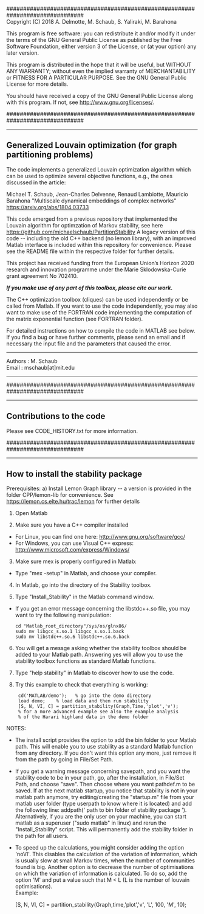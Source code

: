 ###############################################################################  
Copyright (C) 2018 A. Delmotte, M. Schaub, S. Yaliraki, M. Barahona

This program is free software: you can redistribute it and/or modify
it under the terms of the GNU General Public License as published by
the Free Software Foundation, either version 3 of the License, or
(at your option) any later version.

This program is distributed in the hope that it will be useful,
but WITHOUT ANY WARRANTY; without even the implied warranty of
MERCHANTABILITY or FITNESS FOR A PARTICULAR PURPOSE.  See the
GNU General Public License for more details.

You should have received a copy of the GNU General Public License
along with this program. If not, see <http://www.gnu.org/licenses/>.

###############################################################################

-----------------------------------------------------------------------------
Generalized Louvain optimization (for graph partitioning problems)
-----------------------------------------------------------------------------

The code implements a generalized Louvain optimization algorithm which can be used to
optimize several objective functions, e.g., the ones discussed in the article:

Michael T. Schaub, Jean-Charles Delvenne, Renaud Lambiotte, Mauricio Barahona
"Multiscale dynamical embeddings of complex networks"
https://arxiv.org/abs/1804.03733

This code emerged from a previous repository that implemented the Louvain algorithm
for optimzation of Markov stability, see here
https://github.com/michaelschaub/PartitionStability
A legacy version of this code -- including the old C++ backend (no lemon library), with
an improved Matlab interface is included within this repository for convenience.
Please see the README file within the respective folder for further details.

This project has received funding from the European Union’s Horizon 2020 research and innovation programme under the Marie Sklodowska-Curie grant agreement No 702410.


***If you make use of any part of this toolbox, please cite our work.***

The C++ optimization toolbox (cliques) can be used independently or be called from Matlab.
If you want to use the code independently, you may also want to make use of the FORTRAN 
code implementing the computation of the matrix exponential function (see FORTRAN folder).

For detailed instructions on how to compile the code in MATLAB see below.
If you find a bug or have further comments, please send an email and if 
necessary the input file and the parameters that caused the error.

- - - - - - - - - - - - - - - - - - - - - - - - - - - - - - - - - - - - - - - -
Authors   : M. Schaub  
Email     : mschaub[at]mit.edu
- - - - - - - - - - - - - - - - - - - - - - - - - - - - - - - - - - - - - - - -

###############################################################################

-----------------------------------------------------------------------------
Contributions to the code
-----------------------------------------------------------------------------

Please see CODE_HISTORY.txt for more information.

###############################################################################

-----------------------------------------------------------------------------
How to install the stability package
-----------------------------------------------------------------------------

Prerequisites:
a) Install Lemon Graph library -- a version is provided in the folder CPP/lemon-lib 
    for convenience. See https://lemon.cs.elte.hu/trac/lemon for further details

1. Open Matlab

2. Make sure you have a C++ compiler installed
  * For Linux, you can find one here: 
    http://www.gnu.org/software/gcc/
  * For Windows, you can use Visual C++ express: 
    http://www.microsoft.com/express/Windows/

3. Make sure mex is properly configured in Matlab:
  * Type "mex -setup" in Matlab, and choose your compiler.

4. In Matlab, go into the directory of the Stability toolbox.

5. Type "Install_Stability" in the Matlab command window.
  * If you get an error message concerning the libstdc++.so file, 
    you may want to try the following manipulation:

        cd "Matlab_root_directory"/sys/os/glnx86/
        sudo mv libgcc_s.so.1 libgcc_s.so.1.back
        sudo mv libstdc++.so.6 libstdc++.so.6.back

6. You will get a messge asking whether the stability toolbox should 
   be added to your Matlab path. Answering yes will allow you to use 
   the stability toolbox functions as standard Matlab functions.
            
7. Type "help stability" in Matlab to discover how to use the code.

8. Try this example to check that everything is working:
    
        cd('MATLAB/demo');   % go into the demo directory 
        load demo;    % load data and then run stability
        [S, N, VI, C] = partition_stability(Graph,Time,'plot','v');
        % for a more advanced example see also the example analysis 
        % of the Harari highland data in the demo folder

NOTES:

* The install script provides the option to add the bin folder to your 
Matlab path. This will enable you to use stability as a standard Matlab 
function from any directory. If you don't want this option any more,
just remove it from the path by going in File/Set Path.

* If you get a warning message concerning savepath, and you want the 
stability code to be in your path, go, after the installation, in 
File/Set Path, and choose "save". Then choose where you want pathdef.m
to be saved. If at the next matlab startup, you notice that stability is
not in your matlab path anymore, try editing/creating the "startup.m" file
from your matlab user folder (type userpath to know where it is located)
and add the following line: addpath(' path to bin folder of stability 
package '). Alternatively, if you are the only user on your machine, you
can start matlab as a superuser ("sudo matlab" in linux) and rerun the
"Install_Stability" script. This will permanently add the stability folder 
in the path for all users.

* To speed up the calculations, you might consider adding the
option 'noVI'. This disables the calculation of the variation of information, 
which is usually slow at small Markov times, when the number of 
communities found is big. 
Another option is to decrease the number of optimisations on which the variation 
of information is calculated. To do so, add the option 'M' and put a value
such that M < L (L is the number of louvain optimisations).  
Example:
 
    [S, N, VI, C] = partition_stability(Graph,time,'plot','v', 'L', 100, 'M', 10);

